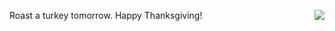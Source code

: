 <img src="http://scripting.com/images/2011/11/24/turkey.gif" border="0" align="right">Roast a turkey tomorrow. Happy Thanksgiving!
